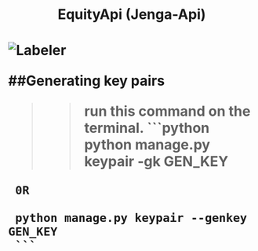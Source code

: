 <h1 align="center"> EquityApi (Jenga-Api) <h1>

![Labeler](https://github.com/justabeginner-team/EquityApi/workflows/Labeler/badge.svg)

##Generating key pairs
  >>run this command on the terminal.
     ```python
     python manage.py keypair -gk GEN_KEY
     
     0R
     
     python manage.py keypair --genkey GEN_KEY
     ```
